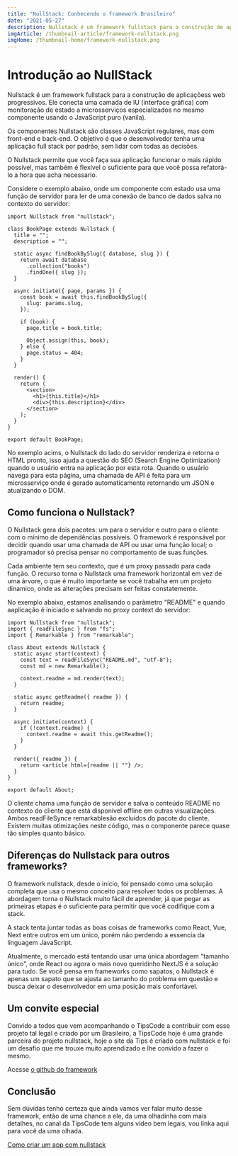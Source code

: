 ```yaml
---
title: "NullStack: Conhecendo o framework Brasileiro"
date: "2021-05-27"
description: Nullstack é um framework fullstack para a construção de aplicaçõess web progressivos. Ele conecta uma camada de IU (interface gráfica) com monitoração de estado a microsserviços especializados no mesmo componente usando o JavaScript puro (vanila).
imgArticle: /thumbnail-article/framework-nullstack.png
imgHome: /thumbnail-home/framework-nullstack.png
---
```


# Introdução ao NullStack

Nullstack é um framework fullstack para a construção de aplicaçõess web progressivos. Ele conecta uma camada de IU (interface gráfica) com monitoração de estado a microsserviços especializados no mesmo componente usando o JavaScript puro (vanila).

Os componentes Nullstack são classes JavaScript regulares, mas com front-end e back-end. O objetivo é que o desenvolvedor tenha uma aplicação full stack por padrão, sem lidar com todas as decisões.

O Nullstack permite que você faça sua aplicação funcionar o mais rápido possível, mas também é flexível o suficiente para que você possa refatorá-lo a hora que acha necessario.

Considere o exemplo abaixo, onde um componente com estado usa uma função de servidor para ler de uma conexão de banco de dados salva no contexto do servidor:

```
import Nullstack from "nullstack";

class BookPage extends Nullstack {
  title = "";
  description = "";

  static async findBookBySlug({ database, slug }) {
    return await database
      .collection("books")
      .findOne({ slug });
  }

  async initiate({ page, params }) {
    const book = await this.findBookBySlug({
      slug: params.slug,
    });

    if (book) {
      page.title = book.title;

      Object.assign(this, book);
    } else {
      page.status = 404;
    }
  }

  render() {
    return (
      <section>
        <h1>{this.title}</h1>
        <div>{this.description}</div>
      </section>
    );
  }
}

export default BookPage;
```
No exemplo acims, o Nullstack do lado do servidor renderiza e retorna o HTML pronto, isso ajuda a questão do SEO (Search Engine Optimization) quando o usuário entra na aplicação por esta rota. Quando o usuário navega para esta página, uma chamada de API é feita para um microsserviço onde é gerado automaticamente retornando um JSON e atualizando o DOM.

## Como funciona o Nullstack?

O Nullstack gera dois pacotes: um para o servidor e outro para o cliente com o mínimo de dependências possíveis. O framework é responsável por decidir quando usar uma chamada de API ou usar uma função local; o programador só precisa pensar no comportamento de suas funções.

Cada ambiente tem seu contexto, que é um proxy passado para cada função. O recurso torna o Nullstack uma framework horizontal em vez de uma árvore, o que é muito importante se você trabalha em um projeto dinamico, onde as alterações precisam ser feitas constatemente.

No exemplo abaixo, estamos analisando o parâmetro "README" e quando aaplicação é iniciado e salvando no proxy context do servidor:

```
import Nullstack from "nullstack";
import { readFileSync } from "fs";
import { Remarkable } from "remarkable";

class About extends Nullstack {
  static async start(context) {
    const text = readFileSync("README.md", "utf-8");
    const md = new Remarkable();

    context.readme = md.render(text);
  }

  static async getReadme({ readme }) {
    return readme;
  }

  async initiate(context) {
    if (!context.readme) {
      context.readme = await this.getReadme();
    }
  }

  render({ readme }) {
    return <article html={readme || ""} />;
  }
}

export default About;
```

O cliente chama uma função de servidor e salva o conteúdo README no contexto do cliente que está disponível offline em outras visualizações. Ambos readFileSynce remarkablesão excluídos do pacote do cliente. Existem muitas otimizações neste código, mas o componente parece quase tão simples quanto básico.

## Diferenças do Nullstack para outros frameworks?

O framework nullstack, desde o início, foi pensado como uma solução completa que usa o mesmo conceito para resolver todos os problemas. A abordagem torna o Nullstack muito fácil de aprender, já que pegar as primeiras etapas é o suficiente para permitir que você codifique com a stack.

A stack tenta juntar todas as boas coisas de frameworks como React, Vue, Next entre outros em um único, porém não perdendo a essencia da linguagem JavaScript.

Atualmente, o mercado está tentando usar uma única abordagem "tamanho único", onde React ou agora o mais novo queridinho NextJS é a solução para tudo. Se você pensa em frameworks como sapatos, o Nullstack é apenas um sapato que se ajusta ao tamanho do problema em questão e busca deixar o desenvolvedor em uma posição mais confortável.

## Um convite especial

Convido a todos que vem acompanhando o TipsCode a contribuir com esse projeto tal legal e criado por um Brasileiro, a TipsCode hoje é uma grande parceira do projeto nullstack, hoje o site da Tips é criado com nullstack e foi um desafio que me trouxe muito aprendizado e lhe convido a fazer o mesmo. 

Acesse [o github do framework](https://github.com/nullstack/nullstack)

## Conclusão

Sem dúvidas tenho certeza que ainda vamos ver falar muito desse framework, então de uma chance a ele, da uma olhadinha com mais detalhes, no canal da TipsCode tem alguns vídeo bem legais, vou linka aqui para você da uma olhada.

[Como criar um app com nullstack](https://youtu.be/jwEUGTy2RKs)